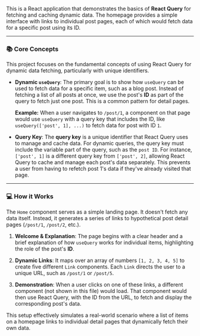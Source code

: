 This is a React application that demonstrates the basics of **React Query** for fetching and caching dynamic data. The homepage provides a simple interface with links to individual post pages, each of which would fetch data for a specific post using its ID.

---

### 📚 **Core Concepts**

This project focuses on the fundamental concepts of using React Query for dynamic data fetching, particularly with unique identifiers.

* **Dynamic `useQuery`**: The primary goal is to show how `useQuery` can be used to fetch data for a specific item, such as a blog post. Instead of fetching a list of all posts at once, we use the post's **ID** as part of the query to fetch just one post. This is a common pattern for detail pages.

    **Example:** When a user navigates to `/post/1`, a component on that page would use `useQuery` with a query key that includes the ID, like `useQuery(['post', 1], ...)` to fetch data for post with ID `1`.

* **Query Key**: The **query key** is a unique identifier that React Query uses to manage and cache data. For dynamic queries, the query key must include the variable part of the query, such as the `post ID`. For instance, `['post', 1]` is a different query key from `['post', 2]`, allowing React Query to cache and manage each post's data separately. This prevents a user from having to refetch post 1's data if they've already visited that page.

---

### 💻 **How it Works**

The `Home` component serves as a simple landing page. It doesn't fetch any data itself. Instead, it generates a series of links to hypothetical post detail pages (`/post/1`, `/post/2`, etc.).

1.  **Welcome & Explanation**: The page begins with a clear header and a brief explanation of how `useQuery` works for individual items, highlighting the role of the post's **ID**.

2.  **Dynamic Links**: It maps over an array of numbers `[1, 2, 3, 4, 5]` to create five different `Link` components. Each `Link` directs the user to a unique URL, such as `/post/1` or `/post/5`.

3.  **Demonstration**: When a user clicks on one of these links, a different component (not shown in this file) would load. That component would then use React Query, with the ID from the URL, to fetch and display the corresponding post's data.

This setup effectively simulates a real-world scenario where a list of items on a homepage links to individual detail pages that dynamically fetch their own data.